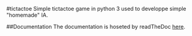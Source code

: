 #tictactoe
Simple tictactoe game in python 3 used to developpe simple "homemade" IA.

##Documentation
The documentation is hoseted by readTheDoc [here](http://tictactoe.rtfd.org).
